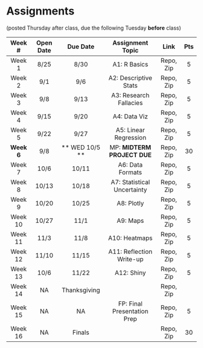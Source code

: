 


# Assignments 
(posted Thursday after class, due the following Tuesday **before** class)

| Week #		| Open Date			| Due Date          			| Assignment Topic        		| Link			|Pts 	|
| :-:           | :-:               | :-:               			| :-:                     		| :-:			| :-:	|
| Week 1        | 8/25				| 8/30							| A1: R Basics                	| Repo, Zip		|5		|
| Week 2        | 9/1    			| 9/6    						| A2: Descriptive Stats       	| Repo, Zip		|5		|
| Week 3        | 9/8    			| 9/13							| A3: Research Fallacies      	| Repo, Zip		|5		|
| Week 4        | 9/15				| 9/20							| A4: Data Viz                	| Repo, Zip		|5		|
| Week 5        | 9/22				| 9/27							| A5: Linear Regression       	| Repo, Zip		|5		|
| **Week 6** 	| 9/8				| ** WED 10/5 **				| MP: **MIDTERM PROJECT DUE**	| Repo, Zip		|30		|
| Week 7        | 10/6				| 10/11							| A6: Data Formats            	| Repo, Zip		|5		|
| Week 8        | 10/13				| 10/18							| A7: Statistical Uncertainty 	| Repo, Zip		|5		|
| Week 9        | 10/20				| 10/25							| A8: Plotly                  	| Repo, Zip		|5		|
| Week 10       | 10/27				| 11/1							| A9: Maps                    	| Repo, Zip		|5		|
| Week 11       | 11/3				| 11/8							| A10: Heatmaps                	| Repo, Zip		|5		|
| Week 12       | 11/10				| 11/15							| A11: Reflection Write-up     	| Repo, Zip		|5		|
| Week 13       | 10/6				| 11/22							| A12: Shiny                   	| Repo, Zip		|5		|
| Week 14       | NA                | Thanksgiving					|                 				| Repo, Zip		|		|
| Week 15       | NA                | NA 							| FP: Final Presentation Prep 	| Repo, Zip		|5		|
| Week 16       | NA                | Finals		                |								| Repo, Zip		|30		|